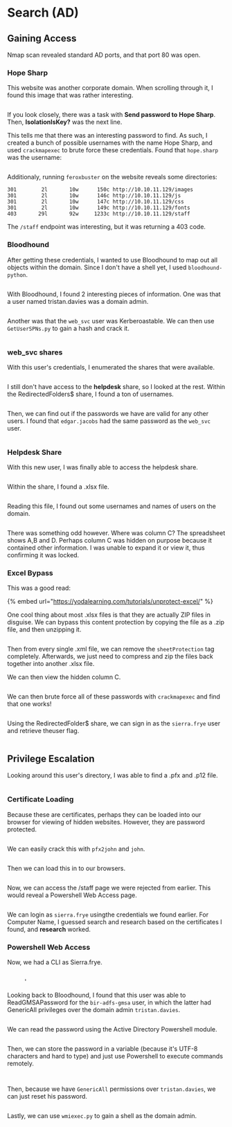 # Search (AD)

## Gaining Access

Nmap scan revealed standard AD ports, and that port 80 was open.&#x20;

### Hope Sharp

This website was another corporate domain. When scrolling through it, I found this image that was rather interesting.

<figure><img src="../../../.gitbook/assets/image (368).png" alt=""><figcaption></figcaption></figure>

If you look closely, there was a task with **Send password to Hope Sharp**. Then, **IsolationIsKey?** was the next line.&#x20;

This tells me that there was an interesting password to find. As such, I created a bunch of possible usernames with the name Hope Sharp, and used `crackmapexec` to brute force these credentials. Found that `hope.sharp` was the username:

<figure><img src="../../../.gitbook/assets/image (417).png" alt=""><figcaption></figcaption></figure>

Additionaly, running `feroxbuster` on the website reveals some directories:

```
301        2l       10w      150c http://10.10.11.129/images
301        2l       10w      146c http://10.10.11.129/js
301        2l       10w      147c http://10.10.11.129/css
301        2l       10w      149c http://10.10.11.129/fonts
403       29l       92w     1233c http://10.10.11.129/staff
```

The `/staff` endpoint was interesting, but it was returning a 403 code.&#x20;

### Bloodhound

After getting these credentials, I wanted to use Bloodhound to map out all objects within the domain. Since I don't have a shell yet, I used `bloodhound-python`.&#x20;

<figure><img src="../../../.gitbook/assets/image (415).png" alt=""><figcaption></figcaption></figure>

With Bloodhound, I found 2 interesting pieces of information. One was that a user named tristan.davies was a domain admin.

<figure><img src="../../../.gitbook/assets/image (372).png" alt=""><figcaption></figcaption></figure>

Another was that the `web_svc` user was Kerberoastable. We can then use `GetUserSPNs.py` to gain a hash and crack it.

<figure><img src="../../../.gitbook/assets/image (361).png" alt=""><figcaption></figcaption></figure>

### web\_svc shares

With this user's credentials, I enumerated the shares that were available.

<figure><img src="../../../.gitbook/assets/image (411).png" alt=""><figcaption></figcaption></figure>

I still don't have access to the **helpdesk** share, so I looked at the rest. Within the RedirectedFolders$ share, I found a ton of usernames.

<figure><img src="../../../.gitbook/assets/image (86) (2).png" alt=""><figcaption></figcaption></figure>

Then, we can find out if the passwords we have are valid for any other users. I found that `edgar.jacobs` had the same password as the `web_svc` user.

<figure><img src="../../../.gitbook/assets/image (364).png" alt=""><figcaption></figcaption></figure>

### Helpdesk Share

With this new user, I was finally able to access the helpdesk share.

<figure><img src="../../../.gitbook/assets/image (74) (1).png" alt=""><figcaption></figcaption></figure>

Within the share, I found a .xlsx file.

<figure><img src="../../../.gitbook/assets/image (430).png" alt=""><figcaption></figcaption></figure>

Reading this file, I found out some usernames and names of users on the domain.

<figure><img src="../../../.gitbook/assets/image (373).png" alt=""><figcaption></figcaption></figure>

There was something odd however. Where was column C? The spreadsheet shows A,B and D. Perhaps column C was hidden on purpose because it contained other information. I was unable to expand it or view it, thus confirming it was locked.

### Excel Bypass

This was a good read:

{% embed url="https://yodalearning.com/tutorials/unprotect-excel/" %}

One cool thing about most .xlsx files is that they are actually ZIP files in disguise. We can bypass this content protection by copying the file as a .zip file, and then unzipping it.

<figure><img src="../../../.gitbook/assets/image (80) (2).png" alt=""><figcaption></figcaption></figure>

Then from every single .xml file, we can remove the `sheetProtection` tag completely. Afterwards, we just need to compress and zip the files back together into another .xlsx file.

We can then view the hidden column C.

<figure><img src="../../../.gitbook/assets/image (371).png" alt=""><figcaption></figcaption></figure>

We can then brute force all of these passwords with `crackmapexec` and find that one works!

<figure><img src="../../../.gitbook/assets/image (406).png" alt=""><figcaption></figcaption></figure>

Using the RedirectedFolder$ share, we can sign in as the `sierra.frye` user and retrieve theuser flag.

<figure><img src="../../../.gitbook/assets/image (392).png" alt=""><figcaption></figcaption></figure>

## Privilege Escalation

Looking around this user's directory, I was able to find a .pfx and .p12 file.

<figure><img src="../../../.gitbook/assets/image (399).png" alt=""><figcaption></figcaption></figure>

### Certificate Loading

Because these are certificates, perhaps they can be loaded into our browser for viewing of hidden websites. However, they are password protected.

<figure><img src="../../../.gitbook/assets/image (389).png" alt=""><figcaption></figcaption></figure>

We can easily crack this with `pfx2john` and `john`.&#x20;

<figure><img src="../../../.gitbook/assets/image (410).png" alt=""><figcaption></figcaption></figure>

Then we can load this in to our browsers.&#x20;

<figure><img src="../../../.gitbook/assets/image (99) (1).png" alt=""><figcaption></figcaption></figure>

Now, we can access the /staff page we were rejected from earlier. This would reveal a Powershell Web Access page.

<figure><img src="../../../.gitbook/assets/image (362).png" alt=""><figcaption></figcaption></figure>

We can login as `sierra.frye` usingthe credentials we found earlier. For Computer Name, I guessed search and research based on the certificates I found, and **research** worked.

### Powershell Web Access&#x20;

Now, we had a CLI as Sierra.frye.

<figure><img src="../../../.gitbook/assets/image (98) (1).png" alt=""><figcaption><p>'</p></figcaption></figure>

Looking back to Bloodhound, I found that this user was able to ReadGMSAPassword for the `bir-adfs-gmsa` user, in which the latter had GenericAll privileges over the domain admin `tristan.davies`.

<figure><img src="../../../.gitbook/assets/image (412).png" alt=""><figcaption></figcaption></figure>

We can read the password using the Active Directory Powershell module.

<figure><img src="../../../.gitbook/assets/image (405).png" alt=""><figcaption></figcaption></figure>

Then, we can store the password in a variable (because it's UTF-8 characters and hard to type) and just use Powershell to execute commands remotely.

<figure><img src="../../../.gitbook/assets/image (75) (2).png" alt=""><figcaption></figcaption></figure>

<figure><img src="../../../.gitbook/assets/image (369).png" alt=""><figcaption></figcaption></figure>

Then, because we have `GenericAll` permissions over `tristan.davies`, we can just reset his password.

<figure><img src="../../../.gitbook/assets/image (422).png" alt=""><figcaption></figcaption></figure>

Lastly, we can use `wmiexec.py` to gain a shell as the domain admin.

<figure><img src="../../../.gitbook/assets/image (15) (1) (6).png" alt=""><figcaption></figcaption></figure>
